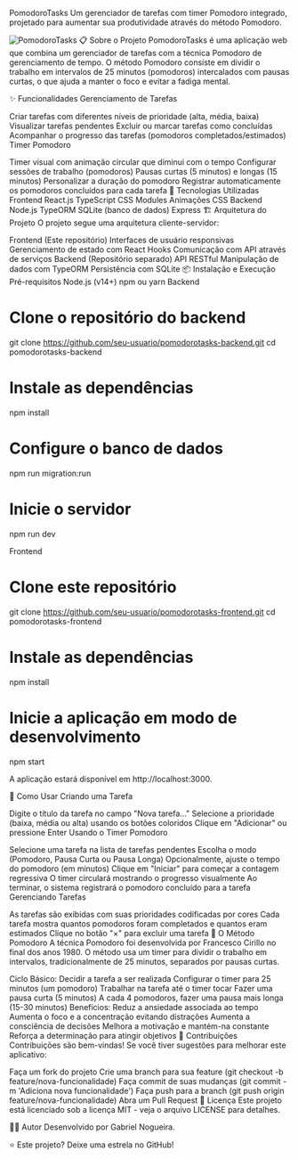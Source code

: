 PomodoroTasks
Um gerenciador de tarefas com timer Pomodoro integrado, projetado para aumentar sua produtividade através do método Pomodoro.

<img alt="PomodoroTasks" src="https://imgur.com/a/09TCnOT">
📋 Sobre o Projeto
PomodoroTasks é uma aplicação web que combina um gerenciador de tarefas com a técnica Pomodoro de gerenciamento de tempo. O método Pomodoro consiste em dividir o trabalho em intervalos de 25 minutos (pomodoros) intercalados com pausas curtas, o que ajuda a manter o foco e evitar a fadiga mental.

✨ Funcionalidades
Gerenciamento de Tarefas

Criar tarefas com diferentes níveis de prioridade (alta, média, baixa)
Visualizar tarefas pendentes
Excluir ou marcar tarefas como concluídas
Acompanhar o progresso das tarefas (pomodoros completados/estimados)
Timer Pomodoro

Timer visual com animação circular que diminui com o tempo
Configurar sessões de trabalho (pomodoros)
Pausas curtas (5 minutos) e longas (15 minutos)
Personalizar a duração do pomodoro
Registrar automaticamente os pomodoros concluídos para cada tarefa
🔧 Tecnologias Utilizadas
Frontend
React.js
TypeScript
CSS Modules
Animações CSS
Backend
Node.js
TypeORM
SQLite (banco de dados)
Express
🏗️ Arquitetura do Projeto
O projeto segue uma arquitetura cliente-servidor:

Frontend (Este repositório)
Interfaces de usuário responsivas
Gerenciamento de estado com React Hooks
Comunicação com API através de serviços
Backend (Repositório separado)
API RESTful
Manipulação de dados com TypeORM
Persistência com SQLite
📦 Instalação e Execução
Pré-requisitos
Node.js (v14+)
npm ou yarn
Backend
# Clone o repositório do backend
git clone https://github.com/seu-usuario/pomodorotasks-backend.git
cd pomodorotasks-backend

# Instale as dependências
npm install

# Configure o banco de dados
npm run migration:run

# Inicie o servidor
npm run dev

Frontend
# Clone este repositório
git clone https://github.com/seu-usuario/pomodorotasks-frontend.git
cd pomodorotasks-frontend

# Instale as dependências
npm install

# Inicie a aplicação em modo de desenvolvimento
npm start

A aplicação estará disponível em http://localhost:3000.

🚀 Como Usar
Criando uma Tarefa

Digite o título da tarefa no campo "Nova tarefa..."
Selecione a prioridade (baixa, média ou alta) usando os botões coloridos
Clique em "Adicionar" ou pressione Enter
Usando o Timer Pomodoro

Selecione uma tarefa na lista de tarefas pendentes
Escolha o modo (Pomodoro, Pausa Curta ou Pausa Longa)
Opcionalmente, ajuste o tempo do pomodoro (em minutos)
Clique em "Iniciar" para começar a contagem regressiva
O timer circulará mostrando o progresso visualmente
Ao terminar, o sistema registrará o pomodoro concluído para a tarefa
Gerenciando Tarefas

As tarefas são exibidas com suas prioridades codificadas por cores
Cada tarefa mostra quantos pomodoros foram completados e quantos eram estimados
Clique no botão "×" para excluir uma tarefa
📘 O Método Pomodoro
A técnica Pomodoro foi desenvolvida por Francesco Cirillo no final dos anos 1980. O método usa um timer para dividir o trabalho em intervalos, tradicionalmente de 25 minutos, separados por pausas curtas.

Ciclo Básico:
Decidir a tarefa a ser realizada
Configurar o timer para 25 minutos (um pomodoro)
Trabalhar na tarefa até o timer tocar
Fazer uma pausa curta (5 minutos)
A cada 4 pomodoros, fazer uma pausa mais longa (15-30 minutos)
Benefícios:
Reduz a ansiedade associada ao tempo
Aumenta o foco e a concentração evitando distrações
Aumenta a consciência de decisões
Melhora a motivação e mantém-na constante
Reforça a determinação para atingir objetivos
🤝 Contribuições
Contribuições são bem-vindas! Se você tiver sugestões para melhorar este aplicativo:

Faça um fork do projeto
Crie uma branch para sua feature (git checkout -b feature/nova-funcionalidade)
Faça commit de suas mudanças (git commit -m 'Adiciona nova funcionalidade')
Faça push para a branch (git push origin feature/nova-funcionalidade)
Abra um Pull Request
📄 Licença
Este projeto está licenciado sob a licença MIT - veja o arquivo LICENSE para detalhes.

👨‍💻 Autor
Desenvolvido por Gabriel Nogueira.

⭐️ Este projeto? Deixe uma estrela no GitHub!